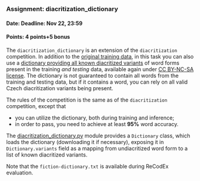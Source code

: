### Assignment: diacritization_dictionary
#### Date: Deadline: Nov 22, 23:59
#### Points: 4 points+5 bonus

The `diacritization_dictionary` is an extension of the `diacritization` competition.
In addition to the [original training data](https://ufal.mff.cuni.cz/~straka/courses/npfl129/2122/datasets/fiction-train.txt),
in this task you can also use a [dictionary providing all known diacritized
variants](https://ufal.mff.cuni.cz/~straka/courses/npfl129/2122/datasets/fiction-dictionary.txt)
of word forms present in the training _and testing_ data, available again under
[CC BY-NC-SA license](https://ufal.mff.cuni.cz/~straka/courses/npfl129/2122/datasets/fiction-dictionary.LICENSE).
The dictionary is not guaranteed to contain all words from the training and
testing data, but if it contains a word, you can rely on all valid Czech
diacritization variants being present.

The rules of the competition is the same as of the `diacritization` competition,
except that
- you can utilize the dictionary, both during training and inference;
- in order to pass, you need to achieve at least **95%** word accuracy.

The [diacritization_dictionary.py](https://github.com/ufal/npfl129/tree/master/labs/06/diacritization_dictionary.py)
module provides a `Dictionary` class, which loads the dictionary
(downloading it if necessary), exposing it in `Dictionary.variants` field
as a mapping from undiacritized word form to a list of known diacritized
variants.

Note that the `fiction-dictionary.txt` is available during ReCodEx evaluation.
